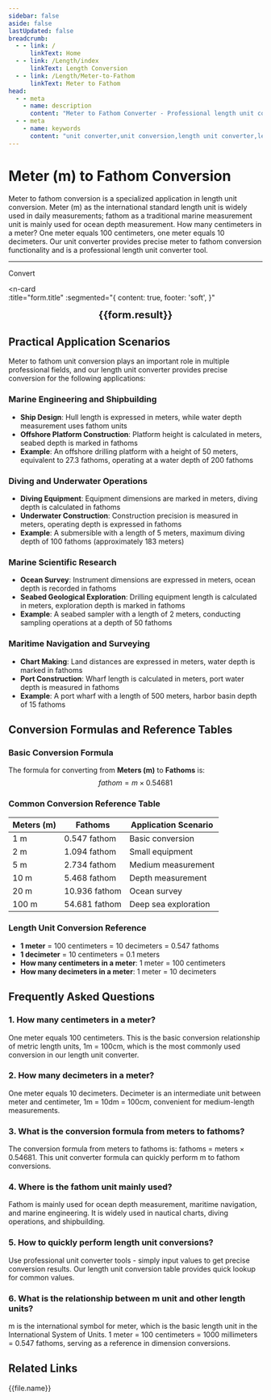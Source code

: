 ```yaml
---
sidebar: false
aside: false
lastUpdated: false
breadcrumb:
  - - link: /
      linkText: Home
  - - link: /Length/index
      linkText: Length Conversion
  - - link: /Length/Meter-to-Fathom
      linkText: Meter to Fathom
head:
  - - meta
    - name: description
      content: "Meter to Fathom Converter - Professional length unit conversion tool. Supports precise m to fathom conversion, provides unit converter, length unit conversion table and dimension conversion. How many centimeters in a meter? How many decimeters in a meter? Professional answers to meter unit conversion questions."
  - - meta
    - name: keywords
      content: "unit converter,unit conversion,length unit converter,length unit conversion,dimension conversion,length unit conversion table,how many centimeters in a meter,how many decimeters in a meter,meter,how many centimeters in a decimeter,meter unit,meter in English,meter unit,m unit,decimeter,meter,how many centimeters in a meter,1m equals how many cm,one meter,meter and centimeter conversion,what is m unit,how much is 1m,1 meter equals how many centimeters"
---
```

# Meter (m) to Fathom Conversion

Meter to fathom conversion is a specialized application in length unit conversion. Meter (m) as the international standard length unit is widely used in daily measurements; fathom as a traditional marine measurement unit is mainly used for ocean depth measurement. How many centimeters in a meter? One meter equals 100 centimeters, one meter equals 10 decimeters. Our unit converter provides precise meter to fathom conversion functionality and is a professional length unit converter tool.

---
<script setup>
import { onMounted, reactive, inject, ref } from 'vue'
import { NButton, NForm, NFormItem, NInput, NInputNumber, NSelect, NCard, useMessage,NGrid ,NGi } from 'naive-ui'
import { defineClientComponent } from 'vitepress'
import { Length } from '../files';
const seoKey = ['unit converter','unit conversion','length unit converter','length unit conversion','dimension conversion','length unit conversion','length unit conversion table','how many centimeters in a meter','how many decimeters in a meter','meter','how many centimeters in a meter','how many centimeters in a decimeter','meter unit','meter in English','meter unit','m unit','decimeter','meter','how many centimeters in a meter','meter','1m equals how many cm','one meter','meter and centimeter conversion','m unit','what is k unit','how many centimeters in a meter','what is m unit','how much is 1m','1 meter equals how many centimeters','m']
const convert = inject('convert')

const form = reactive({
  number: null,
  result: '',
  title:'Meter (m) to Fathom Length Unit Conversion',
})

const convertHandler = () => {
  if (form.number !== null && !isNaN(form.number)) {
    const convertedValue = parseFloat(form.number) * 0.54681
    form.result = `${form.number}m = ${convertedValue.toFixed(5)}fathom`
  } else {
    form.result = 'Please enter a valid number.'
  }
}
</script>

<n-form size="large" :model="form">
  <n-form-item label="Meters (m)">
    <n-input-number v-model:value="form.number" placeholder="Enter meters" style="width: 100%" />
  </n-form-item>
  <n-form-item>
    <n-button type="info" @click="convertHandler" block>Convert</n-button>
  </n-form-item>
</n-form>

<n-card  
  :title="form.title"
  :segmented="{
    content: true,
    footer: 'soft',
  }"
>
  <div  style="text-align:center;font-size:20px;">
    <strong>{{form.result}}</strong>
  </div>
    <template #footer>
    <div>
      <span v-for="item of seoKey">{{item}}，</span>
    </div>
  </template>
</n-card>

## Practical Application Scenarios

Meter to fathom unit conversion plays an important role in multiple professional fields, and our length unit converter provides precise conversion for the following applications:

### Marine Engineering and Shipbuilding
- **Ship Design**: Hull length is expressed in meters, while water depth measurement uses fathom units
- **Offshore Platform Construction**: Platform height is calculated in meters, seabed depth is marked in fathoms
- **Example**: An offshore drilling platform with a height of 50 meters, equivalent to 27.3 fathoms, operating at a water depth of 200 fathoms

### Diving and Underwater Operations
- **Diving Equipment**: Equipment dimensions are marked in meters, diving depth is calculated in fathoms
- **Underwater Construction**: Construction precision is measured in meters, operating depth is expressed in fathoms
- **Example**: A submersible with a length of 5 meters, maximum diving depth of 100 fathoms (approximately 183 meters)

### Marine Scientific Research
- **Ocean Survey**: Instrument dimensions are expressed in meters, ocean depth is recorded in fathoms
- **Seabed Geological Exploration**: Drilling equipment length is calculated in meters, exploration depth is marked in fathoms
- **Example**: A seabed sampler with a length of 2 meters, conducting sampling operations at a depth of 50 fathoms

### Maritime Navigation and Surveying
- **Chart Making**: Land distances are expressed in meters, water depth is marked in fathoms
- **Port Construction**: Wharf length is calculated in meters, port water depth is measured in fathoms
- **Example**: A port wharf with a length of 500 meters, harbor basin depth of 15 fathoms

## Conversion Formulas and Reference Tables

### Basic Conversion Formula
The formula for converting from **Meters (m)** to **Fathoms** is:
$$ fathom = m \times 0.54681 $$

### Common Conversion Reference Table
| Meters (m) | Fathoms | Application Scenario |
|------------|---------|---------------------|
| 1 m | 0.547 fathom | Basic conversion |
| 2 m | 1.094 fathom | Small equipment |
| 5 m | 2.734 fathom | Medium measurement |
| 10 m | 5.468 fathom | Depth measurement |
| 20 m | 10.936 fathom | Ocean survey |
| 100 m | 54.681 fathom | Deep sea exploration |

### Length Unit Conversion Reference
- **1 meter** = 100 centimeters = 10 decimeters = 0.547 fathoms
- **1 decimeter** = 10 centimeters = 0.1 meters
- **How many centimeters in a meter**: 1 meter = 100 centimeters
- **How many decimeters in a meter**: 1 meter = 10 decimeters

## Frequently Asked Questions

### 1. How many centimeters in a meter?
One meter equals 100 centimeters. This is the basic conversion relationship of metric length units, 1m = 100cm, which is the most commonly used conversion in our length unit converter.

### 2. How many decimeters in a meter?
One meter equals 10 decimeters. Decimeter is an intermediate unit between meter and centimeter, 1m = 10dm = 100cm, convenient for medium-length measurements.

### 3. What is the conversion formula from meters to fathoms?
The conversion formula from meters to fathoms is: fathoms = meters × 0.54681. This unit converter formula can quickly perform m to fathom conversions.

### 4. Where is the fathom unit mainly used?
Fathom is mainly used for ocean depth measurement, maritime navigation, and marine engineering. It is widely used in nautical charts, diving operations, and shipbuilding.

### 5. How to quickly perform length unit conversions?
Use professional unit converter tools - simply input values to get precise conversion results. Our length unit conversion table provides quick lookup for common values.

### 6. What is the relationship between m unit and other length units?
m is the international symbol for meter, which is the basic length unit in the International System of Units. 1 meter = 100 centimeters = 1000 millimeters = 0.547 fathoms, serving as a reference in dimension conversions.

## Related Links
<n-grid x-gap="12" :cols="2">
  <n-gi v-for="(file, index) in Length" :key="index">
    <n-button
      text
      tag="a"
      :href="file.path"
      type="info"
    >
      {{file.name}}
    </n-button>
  </n-gi>
</n-grid>